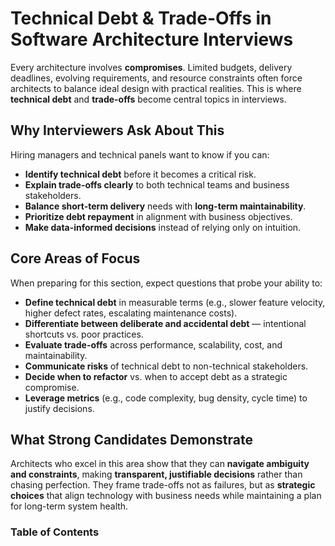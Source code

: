 # Technical Debt & Trade-Offs in Software Architecture Interviews

Every architecture involves **compromises**. Limited budgets, delivery deadlines, evolving requirements, and resource constraints often force architects to balance ideal design with practical realities. This is where **technical debt** and **trade-offs** become central topics in interviews.

## Why Interviewers Ask About This

Hiring managers and technical panels want to know if you can:

* **Identify technical debt** before it becomes a critical risk.
* **Explain trade-offs clearly** to both technical teams and business stakeholders.
* **Balance short-term delivery** needs with **long-term maintainability**.
* **Prioritize debt repayment** in alignment with business objectives.
* **Make data-informed decisions** instead of relying only on intuition.

## Core Areas of Focus

When preparing for this section, expect questions that probe your ability to:

* **Define technical debt** in measurable terms (e.g., slower feature velocity, higher defect rates, escalating maintenance costs).
* **Differentiate between deliberate and accidental debt** — intentional shortcuts vs. poor practices.
* **Evaluate trade-offs** across performance, scalability, cost, and maintainability.
* **Communicate risks** of technical debt to non-technical stakeholders.
* **Decide when to refactor** vs. when to accept debt as a strategic compromise.
* **Leverage metrics** (e.g., code complexity, bug density, cycle time) to justify decisions.

## What Strong Candidates Demonstrate

Architects who excel in this area show that they can **navigate ambiguity and constraints**, making **transparent, justifiable decisions** rather than chasing perfection. They frame trade-offs not as failures, but as **strategic choices** that align technology with business needs while maintaining a plan for long-term system health.

### Table of Contents


